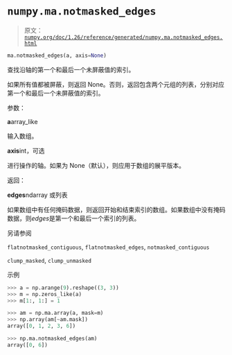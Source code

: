 # `numpy.ma.notmasked_edges`

> 原文：[`numpy.org/doc/1.26/reference/generated/numpy.ma.notmasked_edges.html`](https://numpy.org/doc/1.26/reference/generated/numpy.ma.notmasked_edges.html)

```py
ma.notmasked_edges(a, axis=None)
```

查找沿轴的第一个和最后一个未屏蔽值的索引。

如果所有值都被屏蔽，则返回 None。否则，返回包含两个元组的列表，分别对应第一个和最后一个未屏蔽值的索引。

参数：

**a**array_like

输入数组。

**axis**int，可选

进行操作的轴。如果为 None（默认），则应用于数组的展平版本。

返回：

**edges**ndarray 或列表

如果数组中有任何掩码数据，则返回开始和结束索引的数组。如果数组中没有掩码数据，则*edges*是第一个和最后一个索引的列表。

另请参阅

`flatnotmasked_contiguous`, `flatnotmasked_edges`, `notmasked_contiguous`

`clump_masked`, `clump_unmasked`

示例

```py
>>> a = np.arange(9).reshape((3, 3))
>>> m = np.zeros_like(a)
>>> m[1:, 1:] = 1 
```

```py
>>> am = np.ma.array(a, mask=m)
>>> np.array(am[~am.mask])
array([0, 1, 2, 3, 6]) 
```

```py
>>> np.ma.notmasked_edges(am)
array([0, 6]) 
```
